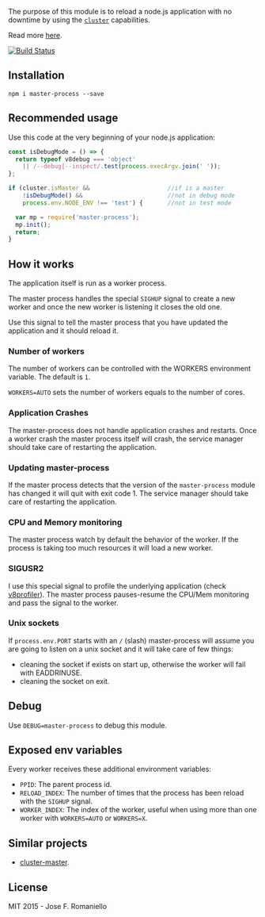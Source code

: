The purpose of this module is to reload a node.js application with no downtime by using the [`cluster`](https://nodejs.org/api/cluster.html) capabilities.

Read more [here](http://joseoncode.com/2015/01/18/reloading-node-with-no-downtime/).

[![Build Status](https://travis-ci.org/jfromaniello/master-process.svg)](https://travis-ci.org/jfromaniello/master-process)

## Installation

```
npm i master-process --save
```

## Recommended usage

Use this code at the very beginning of your node.js application:

```js
const isDebugMode = () => {
  return typeof v8debug === 'object'
    || /--debug|--inspect/.test(process.execArgv.join(' '));
};

if (cluster.isMaster &&                      //if is a master
    !isDebugMode() &&                        //not in debug mode
    process.env.NODE_ENV !== 'test') {       //not in test mode

  var mp = require('master-process');
  mp.init();
  return;
}
```

## How it works

The application itself is run as a worker process.

The master process handles the special `SIGHUP` signal to create a new worker and once the new worker is listening it closes the old one.

Use this signal to tell the master process that you have updated the application and it should reload it.

### Number of workers

The number of workers can be controlled with the WORKERS environment variable. The default is `1`.

`WORKERS=AUTO` sets the number of workers equals to the number of cores.

### Application Crashes

The master-process does not handle application crashes and restarts. Once a worker crash the master process itself will crash, the service manager should take care of restarting the application.

### Updating master-process

If the master process detects that the version of the `master-process` module has changed it will quit with exit code 1. The service manager should take care of restarting the application.

### CPU and Memory monitoring

The master process watch by default the behavior of the worker. If the process is taking too much resources it will load a new worker.

### SIGUSR2

I use this special signal to profile the underlying application (check [v8profiler](https://github.com/node-inspector/v8-profiler)). The master process pauses-resume the CPU/Mem monitoring and pass the signal to the worker.

### Unix sockets

If `process.env.PORT` starts with an `/` (slash) master-process will assume you are going to listen on a unix socket and it will take care of few things:

-  cleaning the socket if exists on start up, otherwise the worker will fail with EADDRINUSE.
-  cleaning the socket on exit.

## Debug

Use `DEBUG=master-process` to debug this module.

## Exposed env variables

Every worker receives these additional environment variables:

-  `PPID`: The parent process id.
-  `RELOAD_INDEX`: The number of times that the process has been reload with the `SIGHUP` signal.
-  `WORKER_INDEX`: The index of the worker, useful when using more than one worker with `WORKERS=AUTO` or `WORKERS=X`.

## Similar projects

-  [cluster-master](https://github.com/isaacs/cluster-master).

## License

MIT 2015 - Jose F. Romaniello
